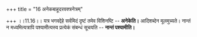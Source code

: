 +++
title = "16 अनेकबाहूदरवक्त्रनेत्रम्"

+++
।।11.16।। यत्र भगवद्देहे सर्वमिदं दृष्टं तमेव विशिनष्टि -- **अनेकेति।**
आदिशब्देन मूलमुच्यते। नान्तं न मध्यमित्यत्रापि पश्यामीत्यस्य प्रत्येकं
संबन्धं सूचयति -- **नान्तं पश्यामीति।**
